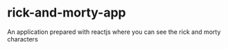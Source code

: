 # rick-and-morty-app
An application prepared with reactjs where you can see the rick and morty characters

